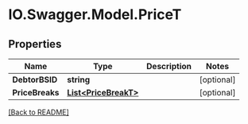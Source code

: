 # IO.Swagger.Model.PriceT
## Properties

Name | Type | Description | Notes
------------ | ------------- | ------------- | -------------
**DebtorBSID** | **string** |  | [optional] 
**PriceBreaks** | [**List&lt;PriceBreakT&gt;**](PriceBreakT.md) |  | [optional] 

 [[Back to README]](../README.md)

